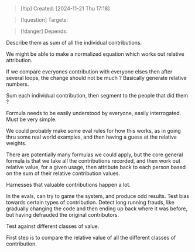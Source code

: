 
>[!tip] Created: [2024-11-21 Thu 17:18]

>[!question] Targets: 

>[!danger] Depends: 

Describe them as sum of all the individual contributions.

We might be able to make a normalized equation which works out relative attribution.

If we compare everyones contribution with everyone elses then after several loops, the change should not be much ?
Basically generate relative numbers.

Sum each individual contribution, then segment to the people that did them ?

Formula needs to be easily understood by everyone, easily interrogated.  Must be very simple. 

We could probably make some eval rules for how this works, as in going thru some real world examples, and then having a guess at the relative weights.

There are potentially many formulas we could apply, but the core general formula is that we take all the contributions recorded, and then work out relative value, for a given usage, then attribute back to each person based on the sum of their relative contribution values.

Harnesses that valuable contributions happen a lot.

In the evals, can try to game the system, and produce odd results.  Test bias towards certain types of contribution.  Detect long running frauds, like gradually changing the code and then ending up back where it was before, but having defrauded the original contributors.

Test against different classes of value.

First step is to compare the relative value of all the different classes of contribution.